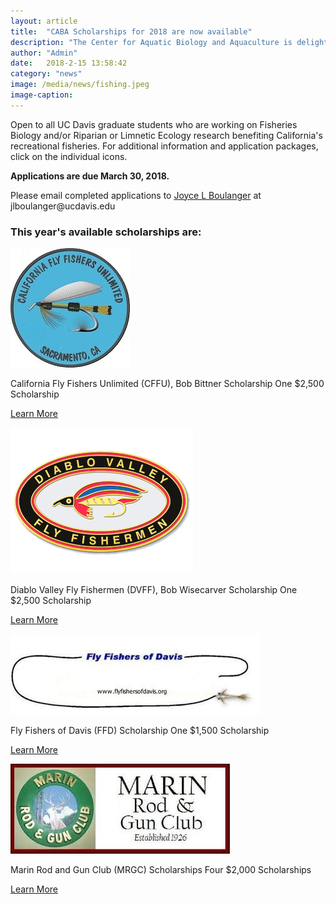 ```yaml
---
layout: article
title:  "CABA Scholarships for 2018 are now available"
description: "The Center for Aquatic Biology and Aquaculture is delighted to announce several 2018 scholarships."
author: "Admin"
date:   2018-2-15 13:58:42
category: "news"
image: /media/news/fishing.jpeg
image-caption:
---
```

<p>Open to all UC Davis graduate students who are working on Fisheries Biology and/or Riparian or Limnetic Ecology research benefiting California's recreational fisheries. For additional information and application packages, click on the individual icons.</p>
<p><b>Applications are due March 30, 2018.</b></p>
<p>Please email completed applications to <a href="mailto:jlboulanger@ucdavis.edu">Joyce L Boulanger</a> at jlboulanger@ucdavis.edu
</p>
<h3>This year's available scholarships are:</h3>
<div class="mediaflexer">
	<div class="media-img">
		<img alt="California Fly Fishers Unlimited (CFFU)" src="/media//news/california_fly_fishers_unlimited.jpeg"/>
	</div>
	<div class="media-text"><p>California Fly Fishers Unlimited (CFFU), Bob Bittner Scholarship One $2,500 Scholarship</p>
	<p><a target="_blank" href="/media/files/BobBittnerScholarship.pdf">Learn More</a></p></div>
</div>
<div class="mediaflexer">
	<div class="media-img">
		<img alt="Diablo Valley Fly Fishermen (DVFF)" src="/media/news/diablo_valley_fly_fishermen.png"/>
	</div>
	<div class="media-text">
		<p>Diablo Valley Fly Fishermen (DVFF), Bob Wisecarver Scholarship One $2,500 Scholarship</p>
		<p><a target="_blank" href="/media/files/DiabloValleyFlyfisherman2018.pdf">Learn More</a></p>
	</div>
</div>

<div class="mediaflexer">
	<div class="media-img"><img alt="Fly Fishers of Davis (FFD)" src="/media/news/fly_fishers_of_davis.jpeg"/></div>
	<div class="media-text">
		<p>Fly Fishers of Davis (FFD) Scholarship One $1,500 Scholarship</p>
		<p><a target="_blank" href="/media/files/FlyFishersofDavisScholarship2018.pdf">Learn More</a></p>
	</div>
</div>

<div class="mediaflexer">
	<div class="media-img"><img alt="Marin Rod and Gun Club (MRGC)" src="/media/news/marin_rod_and_gun_club.jpeg"/></div>
	<div class="media-text">
		<p>Marin Rod and Gun Club (MRGC) Scholarships Four $2,000 Scholarships</p>
		<p><a target="_blank" href="/media/files/MarinRodandGunClubApplicationforScholarship.pdf">Learn More</a></p>
	</div>
</div>
